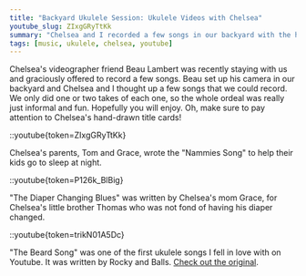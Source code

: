 ```yaml
---
title: "Backyard Ukulele Session: Ukulele Videos with Chelsea"
youtube_slug: ZIxgGRyTtKk
summary: "Chelsea and I recorded a few songs in our backyard with the help of Beau Lambert."
tags: [music, ukulele, chelsea, youtube]
---
```


Chelsea's videographer friend Beau Lambert was recently staying with us and
graciously offered to record a few songs. Beau set up his camera in our
backyard and Chelsea and I thought up a few songs that we could record. We only
did one or two takes of each one, so the whole ordeal was really just informal
and fun. Hopefully you will enjoy. Oh, make sure to pay attention to Chelsea's
hand-drawn title cards!

::youtube{token=ZIxgGRyTtKk}

Chelsea's parents, Tom and Grace, wrote the "Nammies Song" to help their kids go to sleep at night.

::youtube{token=P126k_BlBig}

"The Diaper Changing Blues" was written by Chelsea's mom Grace, for Chelsea's little brother Thomas who was not fond of having his diaper changed.

::youtube{token=trikN01A5Dc}

"The Beard Song" was one of the first ukulele songs I fell in love with on
Youtube. It was written by Rocky and Balls. [Check out the original](http://www.youtube.com/watch?v=Xe3Vsbsb33Q).
